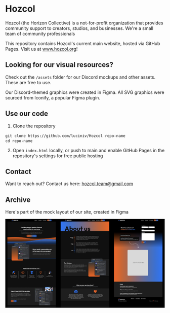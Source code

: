 # Hozcol
Hozcol (the Horizon Collective) is a not-for-profit organization that provides community support to creators, studios, and businesses. We're a small team of community professionals 

This repository contains Hozcol's current main website, hosted via GitHub Pages. Visit us at www.hozcol.org!

## Looking for our visual resources?
Check out the `/assets` folder for our Discord mockups and other assets. These are free to use.

Our Discord-themed graphics were created in Figma. All SVG graphics were sourced from Iconify, a popular Figma plugin.

## Use our code
1. Clone the repository
```
git clone https://github.com/luciniv/Hozcol repo-name
cd repo-name
```
2. Open `index.html` locally, or push to main and enable GitHub Pages in the repository's settings for free public hosting

## Contact

Want to reach out? Contact us here: hozcol.team@gmail.com

## Archive
Here's part of the mock layout of our site, created in Figma

![Original Figma layout](/assets/Hozcol_Figma.png)
 
